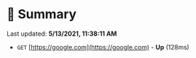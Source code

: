 # 📖 Summary
Last updated: **5/13/2021, 11:38:11 AM**

- `GET` [https://google.com](https://google.com) - **Up** (128ms)

